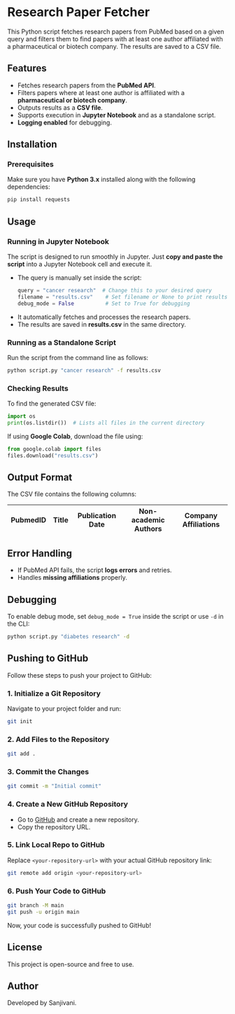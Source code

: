 # Research Paper Fetcher

This Python script fetches research papers from PubMed based on a given query and filters them to find papers with at least one author affiliated with a pharmaceutical or biotech company. The results are saved to a CSV file.

## Features

- Fetches research papers from the **PubMed API**.
- Filters papers where at least one author is affiliated with a **pharmaceutical or biotech company**.
- Outputs results as a **CSV file**.
- Supports execution in **Jupyter Notebook** and as a standalone script.
- **Logging enabled** for debugging.

## Installation

### Prerequisites

Make sure you have **Python 3.x** installed along with the following dependencies:

```sh
pip install requests
```

## Usage

### **Running in Jupyter Notebook**

The script is designed to run smoothly in Jupyter. Just **copy and paste the script** into a Jupyter Notebook cell and execute it.

- The query is manually set inside the script:
  ```python
  query = "cancer research"  # Change this to your desired query
  filename = "results.csv"    # Set filename or None to print results
  debug_mode = False          # Set to True for debugging
  ```
- It automatically fetches and processes the research papers.
- The results are saved in **results.csv** in the same directory.

### **Running as a Standalone Script**

Run the script from the command line as follows:

```sh
python script.py "cancer research" -f results.csv
```

### **Checking Results**

To find the generated CSV file:

```python
import os
print(os.listdir())  # Lists all files in the current directory
```

If using **Google Colab**, download the file using:

```python
from google.colab import files
files.download("results.csv")
```

## Output Format

The CSV file contains the following columns:

| PubmedID | Title | Publication Date | Non-academic Authors | Company Affiliations |
| -------- | ----- | ---------------- | -------------------- | -------------------- |

## Error Handling

- If PubMed API fails, the script **logs errors** and retries.
- Handles **missing affiliations** properly.

## Debugging

To enable debug mode, set `debug_mode = True` inside the script or use `-d` in the CLI:

```sh
python script.py "diabetes research" -d
```

## Pushing to GitHub

Follow these steps to push your project to GitHub:

### **1. Initialize a Git Repository**
Navigate to your project folder and run:

```sh
git init
```

### **2. Add Files to the Repository**
```sh
git add .
```

### **3. Commit the Changes**
```sh
git commit -m "Initial commit"
```

### **4. Create a New GitHub Repository**
- Go to [GitHub](https://github.com/) and create a new repository.
- Copy the repository URL.

### **5. Link Local Repo to GitHub**
Replace `<your-repository-url>` with your actual GitHub repository link:

```sh
git remote add origin <your-repository-url>
```

### **6. Push Your Code to GitHub**
```sh
git branch -M main
git push -u origin main
```

Now, your code is successfully pushed to GitHub!

## License

This project is open-source and free to use.

## Author

Developed by Sanjivani.


